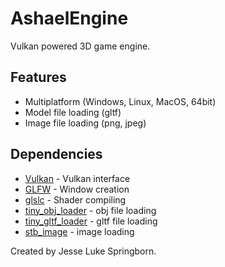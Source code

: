 # AshaelEngine
 Vulkan powered 3D game engine.

 ## Features
 * Multiplatform (Windows, Linux, MacOS, 64bit)
 * Model file loading (gltf)
 * Image file loading (png, jpeg)

## Dependencies
 * [Vulkan](https://www.khronos.org/vulkan) - Vulkan interface
 * [GLFW](https://github.com/glfw/glfw) - Window creation
 * [glslc](https://github.com/google/shaderc/tree/main/glslc) - Shader compiling
 * [tiny_obj_loader](https://github.com/tinyobjloader/tinyobjloader) - obj file loading
 * [tiny_gltf_loader](https://github.com/syoyo/tinygltfloader) - gltf file loading
 * [stb_image](https://github.com/nothings/stb/blob/master/stb_image.h) - image loading
 

 Created by Jesse Luke Springborn.
